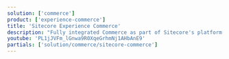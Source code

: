 ```yaml
---
solution: ['commerce']
product: ['experience-commerce']
title: 'Sitecore Experience Commerce'
description: "Fully integrated Commerce as part of Sitecore's platform DXP"
youtube: 'PL1jJVFm_lGnwa9R0XqeGrhmNj1AHbAnE9'
partials: ['solution/commerce/sitecore-commerce']
---
```


